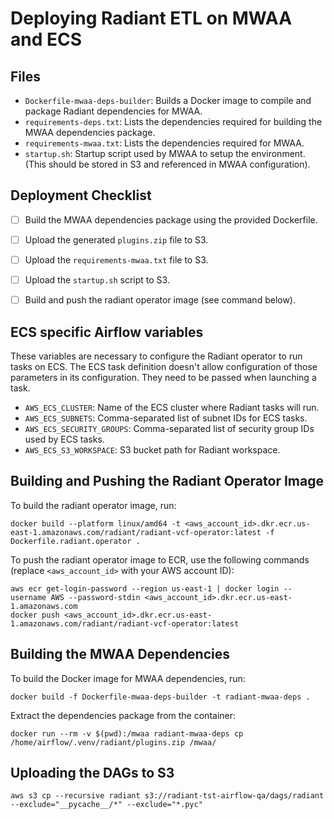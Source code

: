 # Deploying Radiant ETL on MWAA and ECS

## Files 

- `Dockerfile-mwaa-deps-builder`: Builds a Docker image to compile and package Radiant dependencies for MWAA.
- `requirements-deps.txt`: Lists the dependencies required for building the MWAA dependencies package.
- `requirements-mwaa.txt`: Lists the dependencies required for MWAA.
- `startup.sh`: Startup script used by MWAA to setup the environment. (This should be stored in S3 and referenced in MWAA configuration).

## Deployment Checklist

- [ ] Build the MWAA dependencies package using the provided Dockerfile.
- [ ] Upload the generated `plugins.zip` file to S3.
- [ ] Upload the `requirements-mwaa.txt` file to S3.
- [ ] Upload the `startup.sh` script to S3.
- [ ] Build and push the radiant operator image (see command below).


## ECS specific Airflow variables

These variables are necessary to configure the Radiant operator to run tasks on ECS. 
The ECS task definition doesn't allow configuration of those parameters in its configuration. They need to be passed when launching a task.

- `AWS_ECS_CLUSTER`: Name of the ECS cluster where Radiant tasks will run.
- `AWS_ECS_SUBNETS`: Comma-separated list of subnet IDs for ECS tasks.
- `AWS_ECS_SECURITY_GROUPS`: Comma-separated list of security group IDs used by ECS tasks.
- `AWS_ECS_S3_WORKSPACE`: S3 bucket path for Radiant workspace. 

## Building and Pushing the Radiant Operator Image

To build the radiant operator image, run:

```
docker build --platform linux/amd64 -t <aws_account_id>.dkr.ecr.us-east-1.amazonaws.com/radiant/radiant-vcf-operator:latest -f Dockerfile.radiant.operator .
```

To push the radiant operator image to ECR, use the following commands (replace `<aws_account_id>` with your AWS account ID):

```
aws ecr get-login-password --region us-east-1 | docker login --username AWS --password-stdin <aws_account_id>.dkr.ecr.us-east-1.amazonaws.com
docker push <aws_account_id>.dkr.ecr.us-east-1.amazonaws.com/radiant/radiant-vcf-operator:latest
```

## Building the MWAA Dependencies

To build the Docker image for MWAA dependencies, run:

```
docker build -f Dockerfile-mwaa-deps-builder -t radiant-mwaa-deps .
```

Extract the dependencies package from the container:

```
docker run --rm -v $(pwd):/mwaa radiant-mwaa-deps cp /home/airflow/.venv/radiant/plugins.zip /mwaa/
``` 

## Uploading the DAGs to S3

```
aws s3 cp --recursive radiant s3://radiant-tst-airflow-qa/dags/radiant --exclude="__pycache__/*" --exclude="*.pyc"
```